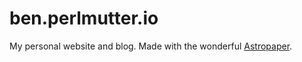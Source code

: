 # ben.perlmutter.io

My personal website and blog. Made with the wonderful [Astropaper](https://astro-paper.pages.dev/).
